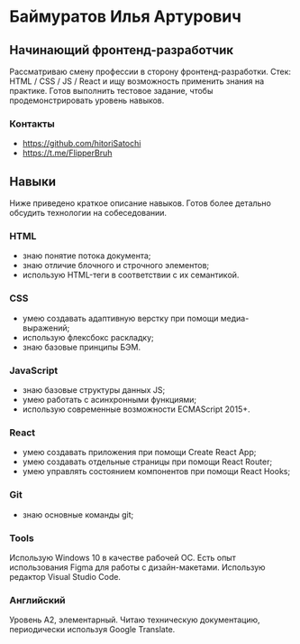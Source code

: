 # Баймуратов Илья Артурович
## Начинающий фронтенд-разработчик

Рассматриваю смену профессии в сторону фронтенд-разработки. 
Стек: HTML / CSS / JS / React и ищу возможность применить знания на практике.
Готов выполнить тестовое задание, чтобы продемонстрировать уровень навыков.

### Контакты

- https://github.com/hitoriSatochi
- https://t.me/FlipperBruh

## Навыки

Ниже приведено краткое описание навыков. Готов более детально обсудить технологии на собеседовании.

### HTML
- знаю понятие потока документа;
- знаю отличие блочного и строчного элементов;
- использую HTML-теги в соответствии с их семантикой.

### CSS
- умею создавать адаптивную верстку при помощи медиа-выражений;
- использую флексбокс раскладку;
- знаю базовые принципы БЭМ.

### JavaScript 
- знаю базовые структуры данных JS;
- умею работать с асинхронными функциями;
- использую современные возможности ECMAScript 2015+.

### React
- умею создавать приложения при помощи Create React App;
- умею создавать отдельные страницы при помощи React Router;
- умею управлять состоянием компонентов при помощи React Hooks;

### Git
- знаю основные команды git;


### Tools
Использую Windows 10 в качестве рабочей ОС. Есть опыт использования Figma для работы с дизайн-макетами. Использую редактор Visual Studio Code.

### Английский
Уровень A2, элементарный. Читаю техническую документацию, периодически используя Google Translate.

